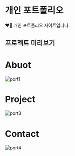 # 개인 포트폴리오
❤️‍🔥 개인 포트폴리오 사이트입니다.

## 프로젝트 미리보기
# Abuot
![port1](https://github.com/Rohsu95/Portfolio/assets/97446711/09b80d16-8d60-43b5-b256-9f9b59163836)

# Project
![port3](https://github.com/Rohsu95/Portfolio/assets/97446711/abd1942a-ebfd-41f6-99ab-6aa9ce4bc4f6)

# Contact
![port4](https://github.com/Rohsu95/Portfolio/assets/97446711/4c2372d5-5e38-4862-859f-e36e7a76edbb)
